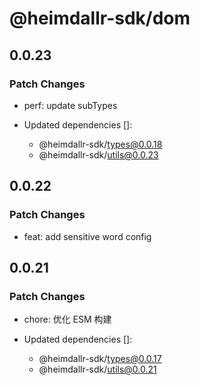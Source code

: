 # @heimdallr-sdk/dom

## 0.0.23

### Patch Changes

- perf: update subTypes

- Updated dependencies []:
  - @heimdallr-sdk/types@0.0.18
  - @heimdallr-sdk/utils@0.0.23

## 0.0.22

### Patch Changes

- feat: add sensitive word config

## 0.0.21

### Patch Changes

- chore: 优化 ESM 构建

- Updated dependencies []:
  - @heimdallr-sdk/types@0.0.17
  - @heimdallr-sdk/utils@0.0.21
